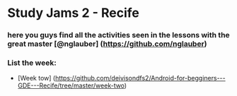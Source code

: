 # Study Jams 2 - Recife

### here you guys find all the activities seen in the lessons with the great master [@nglauber] (https://github.com/nglauber)

### List the week: 

* [Week tow] (https://github.com/deivisondfs2/Android-for-begginers---GDE---Recife/tree/master/week-two)

      
      


      
